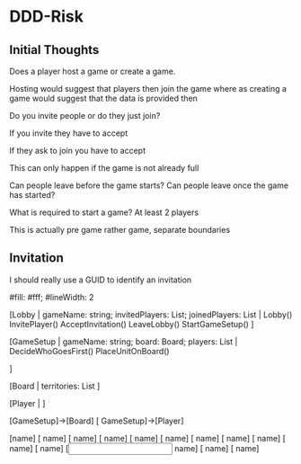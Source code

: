 DDD-Risk
========


## Initial Thoughts

Does a player host a game or create a game.

Hosting would suggest that players then join the game where as creating a game would suggest that the data is provided then

Do you invite people or do they just join?

If you invite they have to accept

If they ask to join you have to accept

This can only happen if the game is not already full

Can people leave before the game starts? Can people leave once the game has started?

What is required to start a game? At least 2 players

This is actually pre game rather game, separate boundaries

## Invitation

I should really use a GUID to identify an invitation


#fill: #fff;
#lineWidth: 2

[Lobby
|
gameName: string;
invitedPlayers: List;
joinedPlayers: List
|
Lobby()
InvitePlayer()
AcceptInvitation()
LeaveLobby()
StartGameSetup()
]

[GameSetup
|
gameName: string;
board: Board;
players: List<Player>
|
DecideWhoGoesFirst()
PlaceUnitOnBoard()

]

[Board
|
territories: List<Territory>
]

[Player
|
]

[GameSetup]->[Board]
[<sender> GameSetup]->[Player]

[name]
[<abstract> name]
[<instance> name]
[<note> name]
[<package> name]
[<frame> name]
[<database> name]
[<start> name]
[<end> name]
[<state> name]
[<choice> name]
[<input> name]
[<sender> name]
[<receiver> name]
